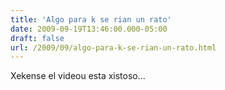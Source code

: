 ```yaml
---
title: 'Algo para k se rian un rato'
date: 2009-09-19T13:46:00.000-05:00
draft: false
url: /2009/09/algo-para-k-se-rian-un-rato.html
---
```


Xekense el videou esta xistoso...  
  
<object width="425" height="344"><param name="movie" value="http://www.youtube.com/v/WhwbxEfy7fg&amp;hl=es&amp;fs=1&amp;"><param name="allowFullScreen" value="true"><param name="allowscriptaccess" value="always"><embed src="http://www.youtube.com/v/WhwbxEfy7fg&amp;hl=es&amp;fs=1&amp;" type="application/x-shockwave-flash" allowscriptaccess="always" allowfullscreen="true" width="425" height="344"></object>